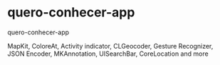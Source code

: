 # quero-conhecer-app
quero-conhecer-app

MapKit, ColoreAt, Activity indicator, CLGeocoder, Gesture Recognizer, JSON Encoder, MKAnnotation, UISearchBar, CoreLocation and more

